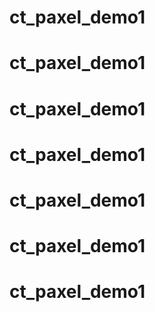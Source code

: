# ct_paxel_demo1
# ct_paxel_demo1
# ct_paxel_demo1
# ct_paxel_demo1
# ct_paxel_demo1
# ct_paxel_demo1
# ct_paxel_demo1
